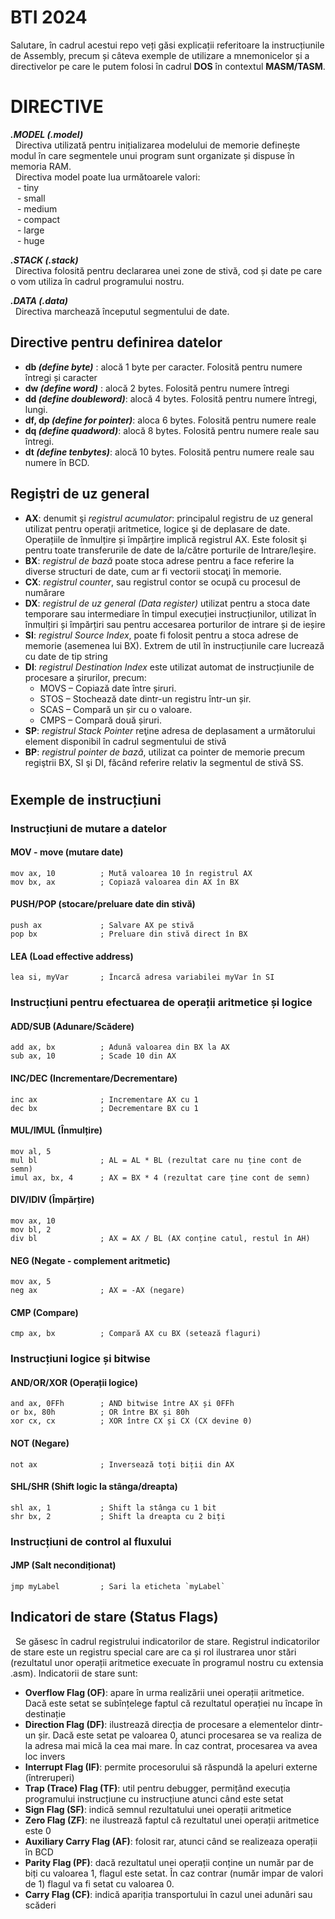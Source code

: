 
# BTI 2024

Salutare, în cadrul acestui repo veți găsi explicații referitoare la instrucțiunile de Assembly, precum și câteva exemple de utilizare a mnemonicelor și a directivelor pe care le putem folosi în cadrul **DOS** în contextul **MASM/TASM**.

#

# DIRECTIVE

__*.MODEL (.model)*__\
&nbsp; Directiva utilizată pentru inițializarea modelului de memorie definește modul în care segmentele unui program sunt organizate și dispuse în memoria RAM.\
&nbsp; Directiva model poate lua următoarele valori:\
&ensp; - tiny\
&ensp; - small\
&ensp; - medium\
&ensp; - compact\
&ensp; - large\
&ensp; - huge


__*.STACK (.stack)*__\
&nbsp; Directiva folosită pentru declararea unei zone de stivă, cod și date pe care o vom utiliza în cadrul programului nostru.

__*.DATA (.data)*__\
&nbsp; Directiva marchează începutul segmentului de date.

## Directive pentru definirea datelor
- **db _(define byte)_** : alocă 1 byte per caracter. Folosită pentru numere întregi și caracter
- **dw _(define word)_** : alocă 2 bytes. Folosită pentru numere întregi
- **dd _(define doubleword)_**: alocă 4 bytes. Folosită pentru numere întregi, lungi.
- **df, dp _(define for pointer)_**: aloca 6 bytes. Folosită pentru numere reale
- **dq _(define quadword)_**: alocă 8 bytes. Folosită pentru numere reale sau întregi.
- **dt _(define tenbytes)_**: alocă 10 bytes. Folosită pentru numere reale sau numere în BCD.
## Regiștri de uz general
- __AX__: denumit şi _registrul acumulator_: principalul registru de uz general utilizat pentru operaţii aritmetice, logice şi de deplasare de date. Operațiile de înmulțire și împărțire implică registrul AX. Este folosit şi pentru toate transferurile de date de la/către porturile de Intrare/Ieşire.
- __BX__: _registrul de bază_ poate stoca adrese pentru a face referire la diverse structuri de date, cum ar fi vectorii stocaţi în memorie. 
- __CX__: _registrul counter_, sau registrul contor se ocupă cu procesul de numărare 
- __DX__: _registrul de uz general (Data register)_ utilizat pentru a stoca date temporare sau intermediare în timpul execuției instrucțiunilor, utilizat în înmulțiri și împărțiri sau pentru  accesarea porturilor de intrare și de ieșire
- __SI__: _registrul Source Index_, poate fi folosit pentru a stoca adrese de memorie (asemenea lui BX). Extrem de util în instrucțiunile care lucrează cu date de tip string
- __DI__: _registrul Destination Index_ este utilizat automat de instrucțiunile de procesare a șirurilor, precum:
    - MOVS – Copiază date între șiruri.
    - STOS – Stochează date dintr-un registru într-un șir.
    - SCAS – Compară un șir cu o valoare.
    - CMPS – Compară două șiruri.
- __SP__: _registrul Stack Pointer_ reţine adresa de deplasament a următorului element disponibil în cadrul segmentului de stivă 
- __BP__: _registrul pointer de bază_, utilizat ca pointer de memorie precum regiştrii BX, SI şi DI, făcând referire relativ la segmentul de stivă SS.
#
## Exemple de instrucțiuni
### Instrucțiuni de mutare a datelor
#### MOV - move (mutare date)
```assembly
mov ax, 10          ; Mută valoarea 10 în registrul AX
mov bx, ax          ; Copiază valoarea din AX în BX
```

#### PUSH/POP (stocare/preluare date din stivă)
```assembly
push ax             ; Salvare AX pe stivă
pop bx              ; Preluare din stivă direct în BX
```

#### LEA (Load effective address)
```assembly
lea si, myVar       ; Încarcă adresa variabilei myVar în SI
```

### Instrucțiuni pentru efectuarea de operații aritmetice și logice
#### ADD/SUB (Adunare/Scădere)
```assembly
add ax, bx          ; Adună valoarea din BX la AX
sub ax, 10          ; Scade 10 din AX
```
#### INC/DEC (Incrementare/Decrementare)
```assembly
inc ax              ; Incrementare AX cu 1
dec bx              ; Decrementare BX cu 1
```
#### MUL/IMUL (Înmulțire)
```assembly
mov al, 5
mul bl              ; AL = AL * BL (rezultat care nu ține cont de semn)
imul ax, bx, 4      ; AX = BX * 4 (rezultat care ține cont de semn)
```
#### DIV/IDIV (Împărțire)
```assembly
mov ax, 10
mov bl, 2
div bl              ; AX = AX / BL (AX conține catul, restul în AH)
```
#### NEG (Negate - complement aritmetic)
```assembly
mov ax, 5
neg ax              ; AX = -AX (negare)
```

#### CMP (Compare)
```assembly
cmp ax, bx          ; Compară AX cu BX (setează flaguri)
```
### Instrucțiuni logice și bitwise
#### AND/OR/XOR (Operații logice)
```assembly
and ax, 0FFh        ; AND bitwise între AX și 0FFh
or bx, 80h          ; OR între BX și 80h
xor cx, cx          ; XOR între CX și CX (CX devine 0)
```
#### NOT (Negare)
```assembly
not ax              ; Inversează toți biții din AX
```
#### SHL/SHR (Shift logic la stânga/dreapta)
```assembly
shl ax, 1           ; Shift la stânga cu 1 bit
shr bx, 2           ; Shift la dreapta cu 2 biți
```
### Instrucțiuni de control al fluxului
#### JMP (Salt necondiționat)
```assembly
jmp myLabel         ; Sari la eticheta `myLabel`
```

## Indicatori de stare (Status Flags)
&nbsp; Se găsesc în cadrul registrului indicatorilor de stare. Registrul indicatorilor de stare este un registru special care are ca și rol ilustrarea unor stări (rezultatul unor operații aritmetice execuate în programul nostru cu extensia .asm). Indicatorii de stare sunt:
- __Overflow Flag (OF)__: apare în urma realizării unei operații aritmetice. Dacă este setat se subînțelege faptul că rezultatul operației nu încape în destinație
- __Direction Flag (DF)__: ilustrează direcția de procesare a elementelor dintr-un șir. Dacă este setat pe valoarea 0, atunci procesarea se va realiza de la adresa mai mică la cea mai mare. În caz contrat, procesarea va avea loc invers
- __Interrupt Flag (IF)__: permite procesorului să răspundă la apeluri externe (întreruperi)
- __Trap (Trace) Flag (TF)__: util pentru debugger, permițând execuția programului instrucțiune cu instrucțiune atunci când este setat
- __Sign Flag (SF)__: indică semnul rezultatului unei operații aritmetice
- __Zero Flag (ZF)__: ne ilustrează faptul că rezultatul unei operații aritmetice este 0
- __Auxiliary Carry Flag (AF)__: folosit rar, atunci când se realizeaza operații în BCD
- __Parity Flag (PF)__: dacă rezultatul unei operații conține un număr par de biți cu valoarea 1, flagul este setat. În caz contrar (număr impar de valori de 1) flagul va fi setat cu valoarea 0.
- __Carry Flag (CF)__: indică apariția transportului în cazul unei adunări sau scăderi
